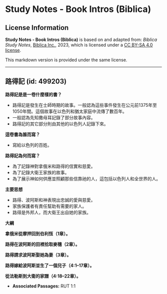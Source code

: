 # Study Notes - Book Intros (Biblica)

## License Information

**Study Notes - Book Intros (Biblica)** is based on and adapted from: _Biblica Study Notes_, [Biblica Inc.](https://www.biblica.com/), 2023, which is licensed under a [CC BY-SA 4.0 license](https://creativecommons.org/licenses/by-sa/4.0/legalcode.en).

This markdown version is provided under the same license.



--------------------------------

## 路得記 (id: 499203)

**路得記是是一卷什麼樣的書？**

* 路得記是發生在士師時期的故事。一般認為這些事件發生在公元前1375年至1050年間。這個故事在以色列和猶太家庭中流傳了數百年。
* 一般認為先知撒母耳記錄了部分故事內容。
* 路得記的其它部分則由其他的以色列人記錄下來。

**這卷書為誰而寫？**

* 寫給以色列的百姓。

**路得記為何而寫？**

* 為了記錄神對拿俄米和路得的信實和慈愛。
* 為了記錄大衛王家族的故事。
* 為了展示神如何供應並照顧那些信靠祂的人，這包括以色列人和全世界的人。

**主要思想**

* 路得、波阿斯和神表現出忠誠的愛與慈愛。
* 家族保護者有責任幫助有需要的家人。
* 路得是外邦人，而大衛王出自她的家族。

**大綱**

**拿俄米從摩押回到伯利恆（1章）。**

**路得在波阿斯的田裡拾取麥穗（2章）。**

**路得請求波阿斯娶她為妻（3章）。**

**路得嫁給波阿斯並生了一個兒子（4:1–17章）。**

**從法勒斯到大衛的家譜（4:18–22章）。**

* **Associated Passages:** RUT 1:1

